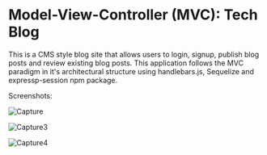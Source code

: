 # Model-View-Controller (MVC): Tech Blog

This is a CMS style blog site that allows users to login, signup, publish blog posts and review existing blog posts. This application follows the MVC paradigm in it's architectural structure using handlebars.js, Sequelize and expressp-session npm package. 

Screenshots: 

![Capture](https://user-images.githubusercontent.com/79679121/131183426-74cc46f5-2402-4bee-87b6-7f5a91a18248.JPG)

![Capture3](https://user-images.githubusercontent.com/79679121/131183446-6b13f6f4-7556-4f00-aba9-7ec491e4d495.JPG)

![Capture4](https://user-images.githubusercontent.com/79679121/131183480-429462bf-471f-48b6-af65-6511d4694abe.JPG)


